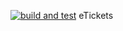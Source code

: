 
[![build and test](https://github.com/AlpheusLekgothoane/complete-eTickets-aspnet-core-web-application/actions/workflows/dotnet-ecommerce-app.yml/badge.svg)](https://github.com/AlpheusLekgothoane/complete-eTickets-aspnet-core-web-application/actions/workflows/dotnet-ecommerce-app.yml)
eTickets
